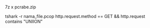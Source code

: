 7z x pcrabe.zip

tshark -r nama_file.pcop http.request.method == GET && http.request contains "UNIION"